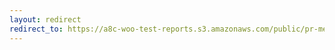 ```yaml
---
layout: redirect
redirect_to: https://a8c-woo-test-reports.s3.amazonaws.com/public/pr-merge/40905/e2e/index.html
---
```

